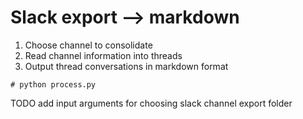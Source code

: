 # Slack export --> markdown

1. Choose channel to consolidate
2. Read channel information into threads
3. Output thread conversations in markdown format

```console
# python process.py
```

TODO add input arguments for choosing slack channel export folder